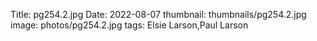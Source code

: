 Title: pg254.2.jpg
Date: 2022-08-07
thumbnail: thumbnails/pg254.2.jpg
image: photos/pg254.2.jpg
tags: Elsie Larson,Paul Larson

